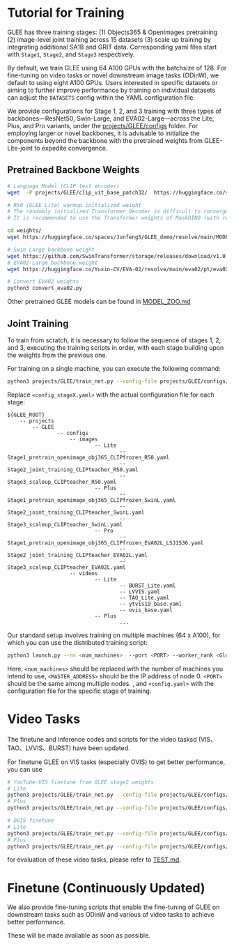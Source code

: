 # Tutorial for Training

GLEE has three training stages: (1) Objects365 & OpenImages pretraining (2) image-level joint training across 15 datasets (3) scale up training by integrating additional SA1B and GRIT data. Corresponding yaml files start with `Stage1`, `Stage2`, and `Stage3` respectively. 

By default, we train GLEE using 64 A100 GPUs with the batchsize of 128. For fine-tuning on video tasks or novel downstream image tasks (ODinW), we default to using eight A100 GPUs. Users interested in specific datasets or aiming to further improve performance by training on individual datasets can adjust the `DATASETS` config within the YAML configuration file.

We provide configurations for Stage 1, 2, and 3 training with three types of backbones—ResNet50, Swin-Large, and EVA02-Large—across the Lite, Plus, and Pro variants, under the [projects/GLEE/configs](../projects/GLEE/configs) folder.  For employing larger or novel backbones, it is advisable to initialize the components beyond the backbone with the pretrained weights from GLEE-Lite-joint to expedite convergence.



## Pretrained Backbone Weights

```bash
# Language Model (CLIP text encoder)
wget  -P projects/GLEE/clip_vit_base_patch32/  https://huggingface.co/spaces/Junfeng5/GLEE_demo/resolve/main/GLEE/clip_vit_base_patch32/pytorch_model.bin   

# R50 (GLEE_Lite) warmup initialized weight
# The randomly initialized Transformer Decoder is difficult to converge when combined with the large vocabulary of Objects365 and OpenImages. 
# It is recommended to use the Transformer weights of MaskDINO (with region proposal capability) to initialize and accelerate convergence.

cd weights/
wget https://huggingface.co/spaces/Junfeng5/GLEE_demo/resolve/main/MODEL_ZOO/converted_maskdino_r50_withoutclip.pth

# Swin Large backbone weight
wget https://github.com/SwinTransformer/storage/releases/download/v1.0.0/swin_large_patch4_window12_384_22k.pth
# EVA02-Large backbone weight
wget https://huggingface.co/Yuxin-CV/EVA-02/resolve/main/eva02/pt/eva02_L_pt_m38m_p14to16.pt

# Convert EVA02 weights
python3 convert_eva02.py
```

Other pretrained GLEE models can be found in [MODEL_ZOO.md](MODEL_ZOO.md)





## Joint Training



To train from scratch, it is necessary to follow the sequence of stages 1, 2, and 3, executing the training scripts in order, with each stage building upon the weights from the previous one. 

For training on a single machine, you can execute the following command:

```bash
python3 projects/GLEE/train_net.py --config-file projects/GLEE/configs/images/<config_stageX.yaml> --num-gpus 8
```

Replace `<config_stageX.yaml>` with the actual configuration file for each stage: 

```
${GLEE_ROOT} 
    -- projects
        -- GLEE
        		-- configs
            		-- images
            				-- Lite
            						-- Stage1_pretrain_openimage_obj365_CLIPfrozen_R50.yaml
            						-- Stage2_joint_training_CLIPteacher_R50.yaml
            						-- Stage3_scaleup_CLIPteacher_R50.yaml
            				-- Plus
            						-- Stage1_pretrain_openimage_obj365_CLIPfrozen_SwinL.yaml
            						-- Stage2_joint_training_CLIPteacher_SwinL.yaml
            						-- Stage3_scaleup_CLIPteacher_SwinL.yaml
            				-- Pro
            						-- Stage1_pretrain_openimage_obj365_CLIPfrozen_EVA02L_LSJ1536.yaml
            						-- Stage2_joint_training_CLIPteacher_EVA02L.yaml
            						-- Stage3_scaleup_CLIPteacher_EVA02L.yaml
					-- videos
							-- Lite
            						-- BURST_Lite.yaml
            						-- LVVIS.yaml
            						-- TAO_Lite.yaml
									-- ytvis19_base.yaml
									-- ovis_base.yaml
            				-- Plus
            						...
```



Our standard setup involves training on multiple machines (64 x A100), for which you can use the distributed training script:

```bash
python3 launch.py --nn <num_machines>  --port <PORT> --worker_rank <Global_Rank> --master_address $<MASTER_ADDRESS>  --config-file projects/STAnything/configs/<config_stageX.yaml>
```

Here, `<num_machines>` should be replaced with the number of machines you intend to use, `<MASTER_ADDRESS>` should be the IP address of node 0. `<PORT>` should be the same among multiple nodes. , and `<config.yaml>` with the configuration file for the specific stage of training.



# Video Tasks

The finetune and inference codes and scripts for the video tasksd (VIS、TAO、LVVIS、BURST) have been updated.

For finetune GLEE on VIS tasks (especially OVIS) to get better performance, you can use

```bash
# YouTube-VIS finetune from GLEE stage2 weights
# Lite
python3 projects/GLEE/train_net.py --config-file projects/GLEE/configs/videos/Lite/ytvis19_base.yaml --num-gpus 8 MODEL.WEIGHTS /path/to/model_zoo/GLEE_Lite_joint.pth 
# Plus
python3 projects/GLEE/train_net.py --config-file projects/GLEE/configs/videos/Plus/ytvis19_Plus.yaml --num-gpus 8 MODEL.WEIGHTS /path/to/model_zoo/GLEE_Plus_joint.pth 

# OVIS finetune
# Lite
python3 projects/GLEE/train_net.py --config-file projects/GLEE/configs/videos/Lite/ovis_base.yaml --num-gpus 8 MODEL.WEIGHTS /path/to/model_zoo/GLEE_Lite_joint.pth 
# Plus
python3 projects/GLEE/train_net.py --config-file projects/GLEE/configs/videos/Plus/ovis_Plus.yaml --num-gpus 8 MODEL.WEIGHTS /path/to/model_zoo/GLEE_Plus_joint.pth 
```

for evaluation of these video tasks, please refer to [TEST.md](TEST.md).


# Finetune (Continuously Updated)

We also provide fine-tuning scripts that enable the fine-tuning of GLEE on downstream tasks such as ODinW and various of video tasks to achieve better performance. 

These will be made available  as soon as possible.